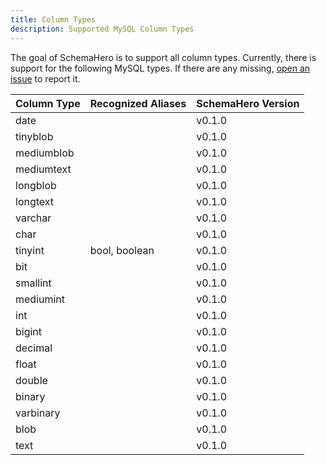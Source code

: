 ```yaml
---
title: Column Types
description: Supported MySQL Column Types
---
```


The goal of SchemaHero is to support all column types. 
Currently, there is support for the following MySQL types. 
If there are any missing, [open an issue](https://github.com/schemahero/schemahero/issues/new) to report it.

| Column Type | Recognized Aliases | SchemaHero Version |
|-------------|--------------------|--------------------|
| date | | v0.1.0 |
| tinyblob | | v0.1.0 |
| mediumblob | | v0.1.0 |
| mediumtext | | v0.1.0 |
| longblob | | v0.1.0 |
| longtext | | v0.1.0 |
| varchar | | v0.1.0 |
| char | | v0.1.0 |
| tinyint | bool, boolean | v0.1.0
| bit | | v0.1.0 |
| smallint | | v0.1.0 |
| mediumint | | v0.1.0 |
| int | | v0.1.0 |
| bigint | | v0.1.0 |
| decimal | | v0.1.0 |
| float | | v0.1.0 |
| double | | v0.1.0 |
| binary | | v0.1.0 |
| varbinary | | v0.1.0 |
| blob | | v0.1.0 |
| text | | v0.1.0 |

